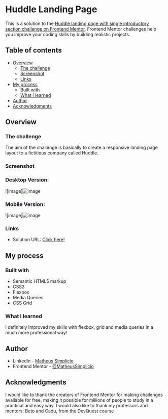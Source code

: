 # Huddle Landing Page

This is a solution to the [Huddle landing page with single introductory section challenge on Frontend Mentor](https://www.frontendmentor.io/challenges/huddle-landing-page-with-a-single-introductory-section-B_2Wvxgi0). Frontend Mentor challenges help you improve your coding skills by building realistic projects. 

## Table of contents

- [Overview](#overview)
  - [The challenge](#the-challenge)
  - [Screenshot](#screenshot)
  - [Links](#links)
- [My process](#my-process)
  - [Built with](#built-with)
  - [What I learned](#what-i-learned)
- [Author](#author)
- [Acknowledgments](#acknowledgments)

## Overview

### The challenge
The aim of the challenge is basically to create a responsive landing page layout to a fictitious company called Huddle.

### Screenshot

### Desktop Version:
![image]![image](https://user-images.githubusercontent.com/79287601/211178211-1434feed-0589-4822-8b85-47d0306c38ed.png)

### Mobile Version:
![image]![image](https://user-images.githubusercontent.com/79287601/211178236-05f79390-42f0-4936-90a2-e2ca6772e655.png)

### Links

- Solution URL: [Click here!](https://matheussimplicio.github.io/huddle-landing-page/)

## My process

### Built with

- Semantic HTML5 markup
- CSS3
- Flexbox
- Media Queries
- CSS Grid

### What I learned

I definitely improved my skills with flexbox, grid and media queries in a much more professional way!

## Author

- LinkedIn - [Matheus Simplicio](https://www.linkedin.com/in/matheus-simpl%C3%ADcio-617a391bb/)
- Frontend Mentor - [@MatheusSimplicio](https://www.frontendmentor.io/profile/MatheusSimplicio)

## Acknowledgments

I would like to thank the creators of Frontend Mentor for making challenges available for free, making it possible for millions of people to study in a practical and easy way.
I would also like to thank my professors and mentors: Beto and Cadu, from the DevQuest course
